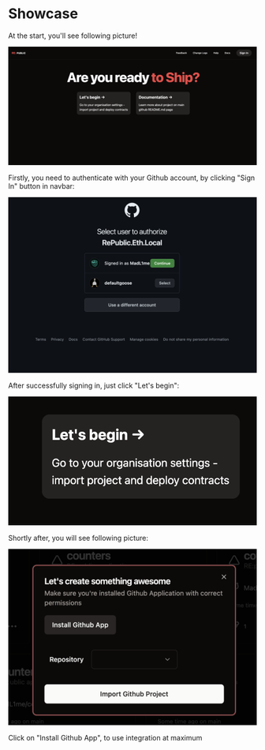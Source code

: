 # Showcase

At the start, you'll see following picture!

![alt text](images/1.png)

Firstly, you need to authenticate with your Github account, by clicking "Sign In" button in navbar:

![alt text](image.png)

After successfully signing in, just click "Let's begin":

![alt text](image-1.png)

Shortly after, you will see following picture:

![alt text](image-2.png)

Click on "Install Github App", to use integration at maximum
